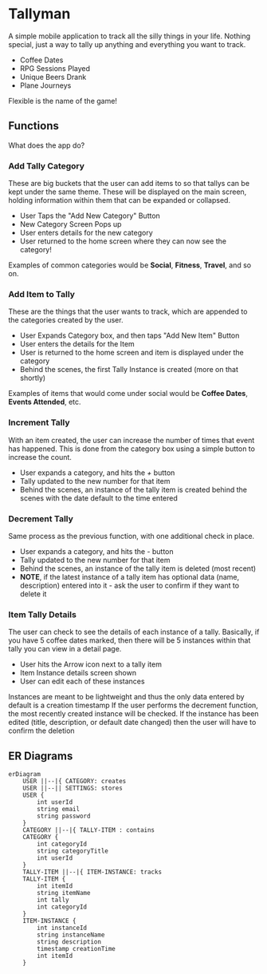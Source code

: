 # Tallyman
A simple mobile application to track all the silly things in your life. 
Nothing special, just a way to tally up anything and everything you want to track. 
- Coffee Dates
- RPG Sessions Played
- Unique Beers Drank
- Plane Journeys

Flexible is the name of the game! 

## Functions

What does the app do? 

### Add Tally Category

These are big buckets that the user can add items to so that tallys can be kept under the same theme. 
These will be displayed on the main screen, holding information within them that can be expanded or collapsed. 
- User Taps the "Add New Category" Button
- New Category Screen Pops up 
- User enters details for the new category
- User returned to the home screen where they can now see the category!

Examples of common categories would be **Social**, **Fitness**, **Travel**, and so on. 

### Add Item to Tally

These are the things that the user wants to track, which are appended to the categories created by the user. 
- User Expands Category box, and then taps "Add New Item" Button
- User enters the details for the Item
- User is returned to the home screen and item is displayed under the category
- Behind the scenes, the first Tally Instance is created (more on that shortly) 

Examples of items that would come under social would be **Coffee Dates**, **Events Attended**, etc. 

### Increment Tally

With an item created, the user can increase the number of times that event has happened. 
This is done from the category box using a simple button to increase the count. 

- User expands a category, and hits the *+* button
- Tally updated to the new number for that item
- Behind the scenes, an instance of the tally item is created behind the scenes with the date default to the time entered

### Decrement Tally

Same process as the previous function, with one additional check in place. 

- User expands a category, and hits the *-* button
- Tally updated to the new number for that item
- Behind the scenes, an instance of the tally item is deleted (most recent)
- **NOTE**, if the latest instance of a tally item has optional data (name, description) entered into it - ask the user to confirm if they want to delete it

### Item Tally Details

The user can check to see the details of each instance of a tally.
Basically, if you have 5 coffee dates marked, then there will be 5 instances within that tally you can view in a detail page.

- User hits the Arrow icon next to a tally item
- Item Instance details screen shown
- User can edit each of these instances

Instances are meant to be lightweight and thus the only data entered by default is a creation timestamp
If the user performs the decrement function, the most recently created instance will be checked.
If the instance has been edited (title, description, or default date changed) then the user will have to confirm the deletion

## ER Diagrams

```mermaid
erDiagram
    USER ||--|{ CATEGORY: creates
    USER ||--|| SETTINGS: stores
    USER {
        int userId
        string email
        string password
    }
    CATEGORY ||--|{ TALLY-ITEM : contains
    CATEGORY {
        int categoryId
        string categoryTitle
        int userId
    }
    TALLY-ITEM ||--|{ ITEM-INSTANCE: tracks
    TALLY-ITEM {
        int itemId
        string itemName
        int tally
        int categoryId
    }
    ITEM-INSTANCE {
        int instanceId
        string instanceName
        string description
        timestamp creationTime
        int itemId
    }
```

